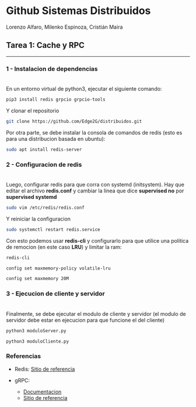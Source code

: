 # Github Sistemas Distribuidos
Lorenzo Alfaro, Milenko Espinoza, Cristián Maira

## Tarea 1: Cache y RPC
---

### 1 - Instalacion de dependencias <br><br>

En un entorno virtual de python3, ejecutar el siguiente comando:

```sh
pip3 install redis grpcio grpcio-tools
```

Y clonar el repositorio
```sh
git clone https://github.com/Edge2G/distribuidos.git
```

Por otra parte, se debe instalar la consola de comandos de redis (esto es para una distribucion basada en ubuntu):

```sh
sudo apt install redis-server
```

### 2 - Configuracion de redis <br><br>

Luego, configurar redis para que corra con systemd (initsystem). Hay que editar el archivo **redis.conf** y cambiar la linea que dice **supervised no** por **supervised systemd**

```sh
sudo vim /etc/redis/redis.conf
```

Y reiniciar la configuracion

```sh
sudo systemctl restart redis.service
```

Con esto podemos usar **redis-cli** y configurarlo para que utilice una politica de remocion (en este caso **LRU**) y limitar la ram:

```sh
redis-cli
```

```sh
config set maxmemory-policy volatile-lru
```

```sh
config set maxmemory 20M
```

### 3 - Ejecucion de cliente y servidor <br><br>

Finalmente, se debe ejecutar el modulo de cliente y servidor (el modulo de servidor debe estar en ejecucion para que funcione el del cliente)

```sh
python3 moduloServer.py
```

```sh
python3 moduloCliente.py
```

### Referencias

- Redis: [Sitio de referencia](https://www.digitalocean.com/community/tutorials/how-to-install-and-secure-redis-on-ubuntu-20-04)


- gRPC:
    * [Documentacion](https://grpc.io/docs/)
    * [Sitio de referencia](https://grpc.io/docs/languages/python/quickstart/)
